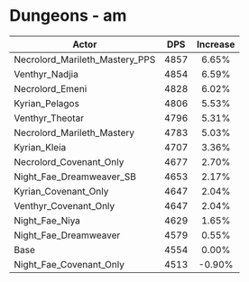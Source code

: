# Dungeons - am
| Actor | DPS | Increase |
|---|:---:|:---:|
|Necrolord_Marileth_Mastery_PPS|4857|6.65%|
|Venthyr_Nadjia|4854|6.59%|
|Necrolord_Emeni|4828|6.02%|
|Kyrian_Pelagos|4806|5.53%|
|Venthyr_Theotar|4796|5.31%|
|Necrolord_Marileth_Mastery|4783|5.03%|
|Kyrian_Kleia|4707|3.36%|
|Necrolord_Covenant_Only|4677|2.70%|
|Night_Fae_Dreamweaver_SB|4653|2.17%|
|Kyrian_Covenant_Only|4647|2.04%|
|Venthyr_Covenant_Only|4647|2.04%|
|Night_Fae_Niya|4629|1.65%|
|Night_Fae_Dreamweaver|4579|0.55%|
|Base|4554|0.00%|
|Night_Fae_Covenant_Only|4513|-0.90%|
